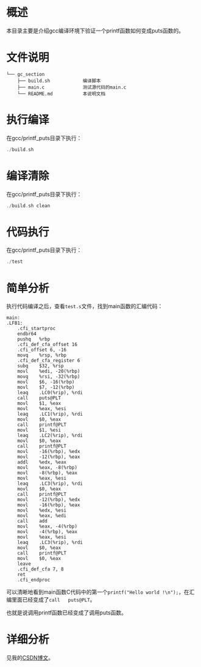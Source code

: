 # 概述

本目录主要是介绍gcc编译环境下验证一个printf函数如何变成puts函数的。

# 文件说明

```shell
└── gc_section
    ├── build.sh 			编译脚本
    ├── main.c 				测试源代码的main.c
    └── README.md 			本说明文档
```

# 执行编译

在gcc/printf_puts目录下执行：

```c
./build.sh
```

# 编译清除

在gcc/printf_puts目录下执行：

```c
./build.sh clean
```

# 代码执行

在gcc/printf_puts目录下执行：

```c
./test
```

# 简单分析

执行代码编译之后，查看`test.s`文件，找到main函数的汇编代码：

```shell
main:
.LFB1:
	.cfi_startproc
	endbr64
	pushq	%rbp
	.cfi_def_cfa_offset 16
	.cfi_offset 6, -16
	movq	%rsp, %rbp
	.cfi_def_cfa_register 6
	subq	$32, %rsp
	movl	%edi, -20(%rbp)
	movq	%rsi, -32(%rbp)
	movl	$6, -16(%rbp)
	movl	$7, -12(%rbp)
	leaq	.LC0(%rip), %rdi
	call	puts@PLT
	movl	$1, %eax
	movl	%eax, %esi
	leaq	.LC1(%rip), %rdi
	movl	$0, %eax
	call	printf@PLT
	movl	$1, %esi
	leaq	.LC2(%rip), %rdi
	movl	$0, %eax
	call	printf@PLT
	movl	-16(%rbp), %edx
	movl	-12(%rbp), %eax
	addl	%edx, %eax
	movl	%eax, -8(%rbp)
	movl	-8(%rbp), %eax
	movl	%eax, %esi
	leaq	.LC3(%rip), %rdi
	movl	$0, %eax
	call	printf@PLT
	movl	-12(%rbp), %edx
	movl	-16(%rbp), %eax
	movl	%edx, %esi
	movl	%eax, %edi
	call	add
	movl	%eax, -4(%rbp)
	movl	-4(%rbp), %eax
	movl	%eax, %esi
	leaq	.LC3(%rip), %rdi
	movl	$0, %eax
	call	printf@PLT
	movl	$0, %eax
	leave
	.cfi_def_cfa 7, 8
	ret
	.cfi_endproc
```

可以清晰地看到main函数C代码中的第一个`printf("Hello world !\n");`，在汇编里面已经变成了`call	puts@PLT`。

也就是说调用printf函数已经变成了调用puts函数。

# 详细分析
见我的[CSDN博文](http://yyds.recan-li.cn)。